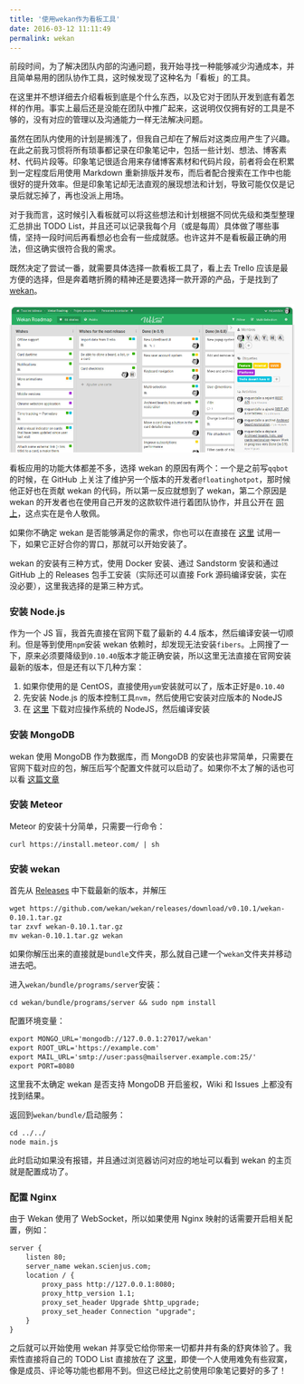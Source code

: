 ```yaml
---
title: '使用wekan作为看板工具'
date: 2016-03-12 11:11:49
permalink: wekan
---
```


前段时间，为了解决团队内部的沟通问题，我开始寻找一种能够减少沟通成本，并且简单易用的团队协作工具，这时候发现了这种名为「看板」的工具。

 在这里并不想详细去介绍看板到底是个什么东西，以及它对于团队开发到底有着怎样的作用。事实上最后还是没能在团队中推广起来，这说明仅仅拥有好的工具是不够的，没有对应的管理以及沟通能力一样无法解决问题。

 虽然在团队内使用的计划是搁浅了，但我自己却在了解后对这类应用产生了兴趣。在此之前我习惯将所有琐事都记录在印象笔记中，包括一些计划、想法、博客素材、代码片段等。印象笔记很适合用来存储博客素材和代码片段，前者将会在积累到一定程度后用使用 Markdown 重新排版并发布，而后者配合搜索在工作中也能很好的提升效率。但是印象笔记却无法直观的展现想法和计划，导致可能仅仅是记录后就忘掉了，再也没派上用场。

 对于我而言，这时候引入看板就可以将这些想法和计划根据不同优先级和类型整理汇总排出 TODO List，并且还可以记录我每个月（或是每周）具体做了哪些事情，坚持一段时间后再看想必也会有一些成就感。也许这并不是看板最正确的用法，但这确实很符合我的需求。

 既然决定了尝试一番，就需要具体选择一款看板工具了，看上去 Trello 应该是最方便的选择，但是奔着瞎折腾的精神还是要选择一款开源的产品，于是找到了 [wekan](https://github.com/wekan/wekan)。

![wekan 的界面](/uploads/2016/03/wekan.jpeg)

 看板应用的功能大体都差不多，选择 wekan 的原因有两个：一个是之前写`qqbot`的时候，在 GitHub 上关注了维护另一个版本的开发者`@floatinghotpot`，那时候他正好也在贡献 wekan 的代码，所以第一反应就想到了 wekan，第二个原因是 wekan 的开发者也在使用自己开发的这款软件进行着团队协作，并且公开在 [网上](https://wekan.io/b/MeSsFJaSqeuo9M6bs/wekan-roadmap)，这点实在是令人敬佩。

 如果你不确定 wekan 是否能够满足你的需求，你也可以在直接在 [这里](https://oasis.sandstorm.io/appdemo/m86q05rdvj14yvn78ghaxynqz7u2svw6rnttptxx49g1785cdv1h) 试用一下，如果它正好合你的胃口，那就可以开始安装了。

wekan 的安装有三种方式，使用 Docker 安装、通过 Sandstorm 安装和通过 GitHub 上的 Releases 包手工安装（实际还可以直接 Fork 源码编译安装，实在没必要），这里我选择的是第三种方式。

### 安装 Node.js

 作为一个 JS 盲，我首先直接在官网下载了最新的 4.4 版本，然后编译安装一切顺利。但是等到使用`npm`安装 wekan 依赖时，却发现无法安装`fibers`。上网搜了一下，原来必须要降级到`0.10.40`版本才能正确安装，所以这里无法直接在官网安装最新的版本，但是还有以下几种方案：

1. 如果你使用的是 CentOS，直接使用`yum`安装就可以了，版本正好是`0.10.40`
2. 先安装 Node.js 的版本控制工具`nvm`，然后使用它安装对应版本的 NodeJS
3. 在 [这里](http://nodejs.org/en/blog/release/v0.10.40/) 下载对应操作系统的 NodeJS，然后编译安装

### 安装 MongoDB

wekan 使用 MongoDB 作为数据库，而 MongoDB 的安装也非常简单，只需要在官网下载对应的包，解压后写个配置文件就可以启动了。如果你不太了解的话也可以看 [这篇文章](http://www.scienjus.com/install-mongodb-on-centos/)

### 安装 Meteor

Meteor 的安装十分简单，只需要一行命令：

```
curl https://install.meteor.com/ | sh
```

### 安装 wekan

 首先从 [Releases](https://github.com/wekan/wekan/releases) 中下载最新的版本，并解压

```
wget https://github.com/wekan/wekan/releases/download/v0.10.1/wekan-0.10.1.tar.gz
tar zxvf wekan-0.10.1.tar.gz
mv wekan-0.10.1.tar.gz wekan
```

 如果你解压出来的直接就是`bundle`文件夹，那么就自己建一个`wekan`文件夹并移动进去吧。

 进入`wekan/bundle/programs/server`安装：

```
cd wekan/bundle/programs/server && sudo npm install
```

 配置环境变量：

```
export MONGO_URL='mongodb://127.0.0.1:27017/wekan'
export ROOT_URL='https://example.com'
export MAIL_URL='smtp://user:pass@mailserver.example.com:25/'
export PORT=8080
```

 这里我不太确定 wekan 是否支持 MongoDB 开启鉴权，Wiki 和 Issues 上都没有找到结果。

 返回到`wekan/bundle/`启动服务：

```
cd ../../
node main.js
```

 此时启动如果没有报错，并且通过浏览器访问对应的地址可以看到 wekan 的主页就是配置成功了。

### 配置 Nginx

 由于 Wekan 使用了 WebSocket，所以如果使用 Nginx 映射的话需要开启相关配置，例如：

```
server {
    listen 80;
    server_name wekan.scienjus.com;
    location / {
        proxy_pass http://127.0.0.1:8080;
        proxy_http_version 1.1;
        proxy_set_header Upgrade $http_upgrade;
        proxy_set_header Connection "upgrade";
    }
}
```

 之后就可以开始使用 wekan 并享受它给你带来一切都井井有条的舒爽体验了。我索性直接将自己的 TODO List 直接放在了 [这里](http://wekan.scienjus.com)，即使一个人使用难免有些寂寞，像是成员、评论等功能也都用不到。但这已经比之前使用印象笔记要好的多了！


